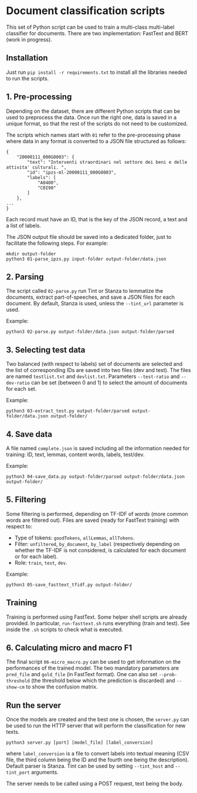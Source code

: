 # Document classification scripts

This set of Python script can be used to train a multi-class multi-label classifier for documents.
There are two implementation: FastText and BERT (work in progress).

## Installation

Just run `pip install -r requirements.txt` to install all the libraries needed to run the scripts.

## 1. Pre-processing

Depending on the dataset, there are different Python scripts that can be used to preprocess the data. Once run the right one, data is saved in a unique format, so that the rest of the scripts do not need to be customized.

The scripts which names start with `01` refer to the pre-processing phase where data in any format is converted to a JSON file structured as follows:

```
{
    "20000111_000G0003": {
        "text": "Interventi straordinari nel settore dei beni e delle attivita' culturali. ",
        "id": "ipzs-ml-20000111_000G0003",
        "labels": [
            "A0400",
            "C0I90"
        ]
    },
...
}
```

Each record must have an ID, that is the key of the JSON record, a text and a list of labels.

The JSON output file should be saved into a dedicated folder, just to facilitate the following steps. For example:
```
mkdir output-folder
python3 01-parse_ipzs.py input-folder output-folder/data.json
```

## 2. Parsing

The script called `02-parse.py` run Tint or Stanza to lemmatize the documents, extract part-of-speeches, and save a JSON files for each document.
By default, Stanza is used, unless the `--tint_url` parameter is used.

Example:
```
python3 02-parse.py output-folder/data.json output-folder/parsed
```

## 3. Selecting test data

Two balanced (with respect to labels) set of documents are selected and the list of corresponding IDs are saved into two files (dev and test).
The files are named `testlist.txt` and `devlist.txt`.
Parameters `--test-ratio` and `--dev-ratio` can be set (between 0 and 1) to select the amount of documents for each set.

Example:
```
python3 03-extract_test.py output-folder/parsed output-folder/data.json output-folder/
```

## 4. Save data

A file named `complete.json` is saved including all the information needed for training: ID, text, lemmas, content words, labels, test/dev.

Example:
```
python3 04-save_data.py output-folder/parsed output-folder/data.json output-folder/
```

## 5. Filtering

Some filtering is performed, depending on TF-IDF of words (more common words are filtered out).
Files are saved (ready for FastText training) with respect to:
* Type of tokens: `goodTokens`, `allLemmas`, `allTokens`.
* Filter: `unfiltered`, `by_document`, `by_label` (respectively depending on whether the TF-IDF is not considered, is calculated for each document or for each label).
* Role: `train`, `test`, `dev`.

Example:
```
python3 05-save_fasttext_tfidf.py output-folder/
```

## Training

Training is performed using FastText. Some helper shell scripts are already provided. In particular, `run-fasttext.sh` runs everything (train and test).
See inside the `.sh` scripts to check what is executed.

## 6. Calculating micro and macro F1

The final script `06-micro_macro.py` can be used to get information on the performances of the trained model.
The two mandatory parameters are `pred_file` and `gold_file` (in FastText format).
One can also set `--prob-threshold` (the threshold below which the prediction is discarded) and `--show-cm` to show the confusion matrix.

## Run the server

Once the models are created and the best one is chosen, the `server.py` can be used to run the HTTP server that will perform the classification for new texts.

```
python3 server.py [port] [model_file] [label_conversion]
```

where `label_conversion` is a file to convert labels into textual meaning (CSV file, the third column being the ID and the fourth one being the description).
Default parser is Stanza. Tint can be used by setting `--tint_host` and `--tint_port` arguments.

The server needs to be called using a POST request, text being the body.
